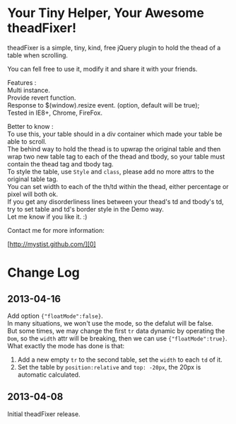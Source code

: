 # Your Tiny Helper, Your Awesome theadFixer!

theadFixer is a simple, tiny, kind, free jQuery plugin to hold the thead of a table when scrolling.

You can fell free to use it, modify it and share it with your friends.

Features :  
Multi instance.  
Provide revert function.  
Response to $(window).resize event. (option, default will be true);  
Tested in IE8+, Chrome, FireFox.  

Better to know :  
To use this, your table should in a div container which made your table be able to scroll.  
The behind way to hold the thead is to upwrap the original table and then wrap two new table tag to each of the thead and tbody, so your table must contain the thead tag and tbody tag.  
To style the table, use `Style` and `class`, please add no more attrs to the original table tag.  
You can set width to each of the th/td within the thead, either percentage or pixel will both ok.  
If you get any disorderliness lines between your thead's td and tbody's td, try to set table and td's border style in the Demo way.  
Let me know if you like it. :)  


Contact me for more information:  

[http://mystist.github.com/][0]  

[0]: http://mystist.github.com/

# Change Log

## 2013-04-16
Add option `{"floatMode":false}`.  
In many situations, we won't use the mode, so the defalut will be false.  
But some times, we may change the first `tr` data dynamic by operating the `Dom`, so the `width` attr will be breaking, then we can use `{"floatMode":true}`.  
What exactly the mode has done is that:  
1. Add a new empty `tr` to the second table, set the `width` to each `td` of it.    
2. Set the table by `position:relative` and `top: -20px`, the 20px is automatic calculated.

## 2013-04-08  
Initial theadFixer release.








